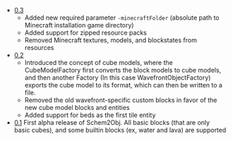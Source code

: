 - [0.3](https://github.com/DavixDevelop/schem2obj/releases/tag/v0.3-alpha)
    - Added new required parameter `-minecraftFolder` (absolute path to Minecraft installation game directory)
    - Added support for zipped resource packs
    - Removed Minecraft textures, models, and blockstates from resources
- [0.2](https://github.com/DavixDevelop/schem2obj/releases/tag/v0.2-alpha)
    - Introduced the concept of cube models, where the CubeModelFactory first converts the block models to cube models, and then another Factory (In this case WavefrontObjectFactory) exports the cube model to its format, which can then be written to a file.
    - Removed the old wavefront-specific custom blocks in favor of the new cube model blocks and entities
    - Added support for beds as the first tile entity
- [0.1](https://github.com/DavixDevelop/schem2obj/releases/tag/v0.1-alpha) First alpha release of Schem2Obj. All basic blocks (that are only basic cubes), and some builtin blocks (ex, water and lava) are supported